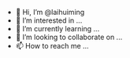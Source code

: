 - 👋 Hi, I’m @laihuiming
- 👀 I’m interested in ...
- 🌱 I’m currently learning ...
- 💞️ I’m looking to collaborate on ...
- 📫 How to reach me ...

<!---
laihuiming/laihuiming is a ✨ special ✨ repository because its `README.md` (this file) appears on your GitHub profile.
You can click the Preview link to take a look at your changes.
--->
